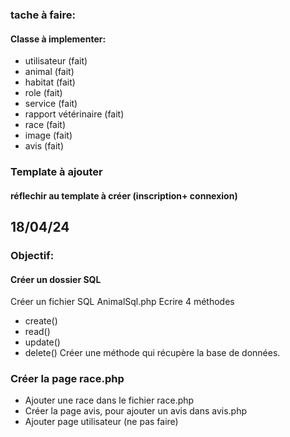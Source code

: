 ### tache à faire:
#### Classe à implementer: 
-   utilisateur (fait)
-   animal (fait)
-   habitat (fait)
-   role (fait)
-   service (fait)
-   rapport vétérinaire (fait)
-   race (fait)
-   image (fait)
-   avis (fait)

### Template à ajouter 
#### réflechir au template à créer (inscription+ connexion)

## 18/04/24
### Objectif:
#### Créer un dossier SQL
Créer un fichier SQL AnimalSql.php
Ecrire 4 méthodes 
-   create()
-   read()
-   update()
-   delete()
Créer une méthode qui récupère la base de données.

### Créer la page race.php
-   Ajouter une race dans le fichier race.php
-   Créer la page avis, pour ajouter un avis dans avis.php
-   Ajouter page utilisateur (ne pas faire)
